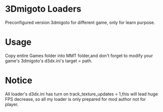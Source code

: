 # 3Dmigoto Loaders
Preconfigured version 3dmigoto for different game, only for learn purpose.

# Usage
Copy entire Games folder into MMT folder,and don't forget to modify your game's 3dmigoto's d3dx.ini's target = path.

# Notice

All loader's d3dx.ini has turn on track_texture_updates = 1,this will lead huge FPS decrease,
so all my loader is only prepared for mod author not for player.

